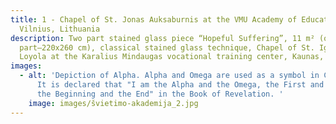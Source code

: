 ```yaml
---
title: 1 - Chapel of St. Jonas Auksaburnis at the VMU Academy of Education,
  Vilnius, Lithuania
description: Two part stained glass piece “Hopeful Suffering”, 11 m² (one
  part–220x260 cm), classical stained glass technique, Chapel of St. Ignatius
  Loyola at the Karalius Mindaugas vocational training center, Kaunas, 2000.
images:
  - alt: 'Depiction of Alpha. Alpha and Omega are used as a symbol in Christianity.
      It is declared that "I am the Alpha and the Omega, the First and the Last,
      the Beginning and the End" in the Book of Revelation. '
    image: images/švietimo-akademija_2.jpg
---
```

